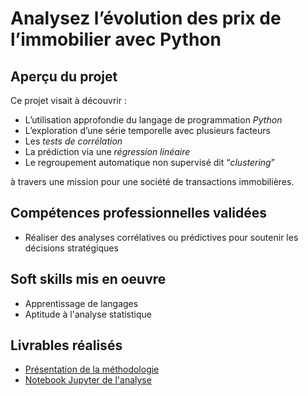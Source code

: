 # Analysez l’évolution des prix de l’immobilier avec Python

## Aperçu du projet 

Ce projet visait à découvrir :

- L’utilisation approfondie du langage de programmation *Python* 
- L’exploration d’une série temporelle avec plusieurs facteurs 
- Les *tests de corrélation* 
- La prédiction via une *régression linéaire*
- Le regroupement automatique non supervisé dit “*clustering*”

à travers une mission pour une société de transactions immobilières.

## Compétences professionnelles validées

- Réaliser des analyses corrélatives ou prédictives pour soutenir les décisions stratégiques

## Soft skills mis en oeuvre

- Apprentissage de langages
- Aptitude à l'analyse statistique

## Livrables réalisés

- [Présentation de la méthodologie](https://github.com/Thierry-Monjo/Portfolio_data_analyst_bi/blob/main/Projets_OC_BIA/Projet_08/Projet_08_presentation.pdf)
- [Notebook Jupyter de l'analyse](https://github.com/Thierry-Monjo/Portfolio_data_analyst_bi/blob/main/Projets_OC_BIA/Projet_08/Projet_08_notebook.ipynb)
